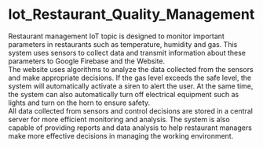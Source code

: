 # Iot_Restaurant_Quality_Management
Restaurant management IoT topic is designed to monitor important parameters in restaurants such as temperature, humidity and gas. This system uses sensors to collect data and transmit information about these parameters to Google Firebase and the Website.  
The website uses algorithms to analyze the data collected from the sensors and make appropriate decisions. If the gas level exceeds the safe level, the system will automatically activate a siren to alert the user. At the same time, the system can also automatically turn off electrical equipment such as lights and turn on the horn to ensure safety.  
All data collected from sensors and control decisions are stored in a central server for more efficient monitoring and analysis. The system is also capable of providing reports and data analysis to help restaurant managers make more effective decisions in managing the working environment.
